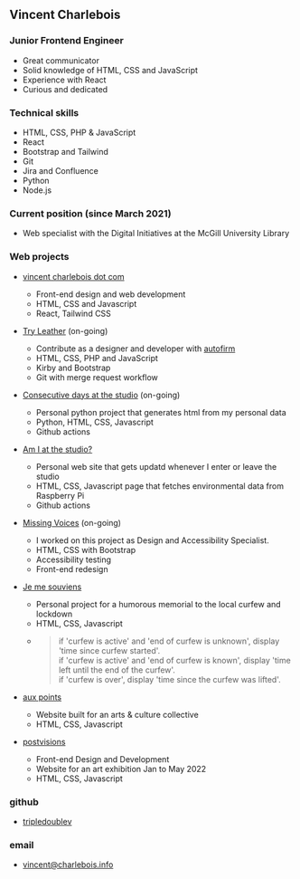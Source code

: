 ## Vincent Charlebois
### Junior Frontend Engineer  
- Great communicator
- Solid knowledge of HTML, CSS and JavaScript  
- Experience with React  
- Curious and dedicated 

### Technical skills
- HTML, CSS, PHP & JavaScript 
- React 
- Bootstrap and Tailwind
- Git
- Jira and Confluence
- Python
- Node.js

### Current position (since March 2021)
- Web specialist with the Digital Initiatives at the McGill University Library

### Web projects
* [vincent charlebois dot com](https://vincentcharlebois.com)
    - Front-end design and web development
    - HTML, CSS and Javascript
    - React, Tailwind CSS

* [Try Leather](https://tryleather.net) (on-going)
    - Contribute as a designer and developer with [autofirm](https://autofirm.biz)
    - HTML, CSS, PHP and JavaScript
    - Kirby and Bootstrap
    - Git with merge request workflow

* [Consecutive days at the studio](https://vincent.charlebois.info/consecutive-days/) (on-going)
    - Personal python project that generates html from my personal data
    - Python, HTML, CSS, Javascript
    - Github actions

* [Am I at the studio?](https://vincent.charlebois.info/am-i/)
    - Personal web site that gets updatd whenever I enter or leave the studio
    - HTML, CSS, Javascript page that fetches environmental data from Raspberry Pi
    - Github actions

* [Missing Voices](https://exhibits.library.mcgill.ca/voix_manquantes-missing_voices) (on-going)
    - I worked on this project as Design and Accessibility Specialist.
    - HTML, CSS with Bootstrap
    - Accessibility testing
    - Front-end redesign

* [Je me souviens](https://www.couvre-feu.quebec/)
    - Personal project for a humorous memorial to the local curfew and lockdown
    - HTML, CSS, Javascript
    - > 
      > if 'curfew is active' and 'end of curfew is unknown', display 'time since curfew started'.  
      > if 'curfew is active' and 'end of curfew is known', display 'time left until the end of the curfew'.  
      > if 'curfew is over', display 'time since the curfew was lifted'.  
      >

* [aux points](https://www.auxpoints.com/)
    - Website built for an arts & culture collective
    - HTML, CSS, Javascript

* [postvisions](https://www.postvis.io/ns/)
    - Front-end Design and Development 
    - Website for an art exhibition Jan to May 2022
    - HTML, CSS, Javascript

### github
- [tripledoublev](https://github.com/tripledoublev/)

### email
- [vincent@charlebois.info](mailto:vincentcharlebois@gmail.com)
